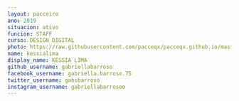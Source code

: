 ```yaml
---
layout: pacceiro
ano: 2019
situacion: ativo
funcion: STAFF
curso: DESIGN DIGITAL
photo: https://raw.githubusercontent.com/pacceqx/pacceqx.github.io/master/assets/pic/bolsistas/pacce (14).png
name: kessialima
display_name: KÉSSIA LIMA
github_username: gabriellabarroso
facebook_username: gabriella.barroso.75
twitter_username: gabsbarroso
instagram_username: gabriellabarrosoo
---
```


